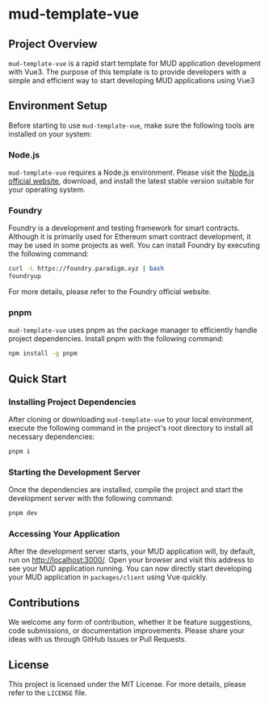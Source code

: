 # mud-template-vue

## Project Overview

`mud-template-vue` is a rapid start template for MUD application development with Vue3. The purpose of this template is to provide developers with a simple and efficient way to start developing MUD applications using Vue3

## Environment Setup

Before starting to use `mud-template-vue`, make sure the following tools are installed on your system:

### Node.js

`mud-template-vue` requires a Node.js environment. Please visit the [Node.js official website](https://nodejs.org/), download, and install the latest stable version suitable for your operating system.

### Foundry

Foundry is a development and testing framework for smart contracts. Although it is primarily used for Ethereum smart contract development, it may be used in some projects as well. You can install Foundry by executing the following command:

```bash
curl -L https://foundry.paradigm.xyz | bash
foundryup
```

For more details, please refer to the Foundry official website.

### pnpm

`mud-template-vue` uses pnpm as the package manager to efficiently handle project dependencies. Install pnpm with the following command:

```bash
npm install -g pnpm
```

## Quick Start

### Installing Project Dependencies

After cloning or downloading `mud-template-vue` to your local environment, execute the following command in the project's root directory to install all necessary dependencies:

```bash
pnpm i
```

### Starting the Development Server

Once the dependencies are installed, compile the project and start the development server with the following command:

```bash
pnpm dev
```

### Accessing Your Application

After the development server starts, your MUD application will, by default, run on [http://localhost:3000/](http://localhost:3000/). Open your browser and visit this address to see your MUD application running. You can now directly start developing your MUD application in `packages/client` using Vue quickly.

## Contributions

We welcome any form of contribution, whether it be feature suggestions, code submissions, or documentation improvements. Please share your ideas with us through GitHub Issues or Pull Requests.

## License

This project is licensed under the MIT License. For more details, please refer to the `LICENSE` file.
